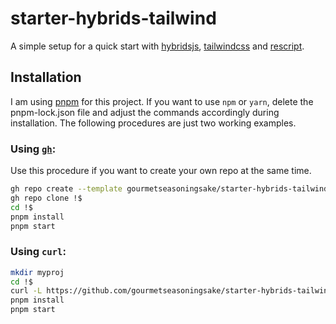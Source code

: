 # starter-hybrids-tailwind

A simple setup for a quick start with [hybridsjs](https://hybrids.js.org), [tailwindcss](https://tailwindcss.com) and [rescript](https://rescript-lang.org/).

## Installation

I am using [pnpm](https://pnpm.io/) for this project. If you want to use `npm` or `yarn`, delete the pnpm-lock.json file and adjust the commands accordingly during installation. The following procedures are just two working examples.

### Using [`gh`](https://cli.github.com/):

Use this procedure if you want to create your own repo at the same time.

```zsh
gh repo create --template gourmetseasoningsake/starter-hybrids-tailwind --private myproj
gh repo clone !$
cd !$
pnpm install
pnpm start
```

### Using `curl`:

```zsh
mkdir myproj
cd !$
curl -L https://github.com/gourmetseasoningsake/starter-hybrids-tailwind/tarball/lab | tar --strip=1 -x
pnpm install
pnpm start
```
